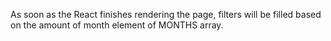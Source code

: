 As soon as the React finishes rendering the page, filters will be filled based on the amount of month element of MONTHS array.
